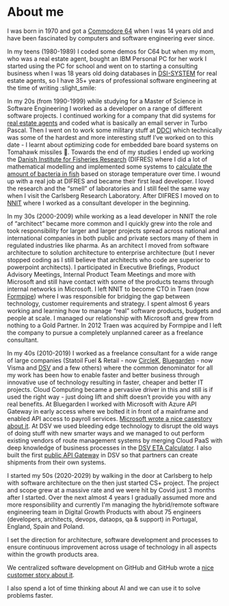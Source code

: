 # About me

I was born in 1970 and got a [Commodore 64](https://da.wikipedia.org/wiki/Commodore_64) when I was 14 years old and have been fascinated by computers and software engineering ever since.

In my teens (1980-1989) I coded some demos for C64 but when my mom, who was a real estate agent, bought an IBM Personal PC for her work I started using the PC for school and went on to starting a consulting business when I was 18 years old doing databases in [DSI-SYSTEM](https://computerklubben.dk/dansk-system-industri-dsi/) for real estate agents, so I have 35+ years of professional software engineering at the time of writing :slight_smile: 

In my 20s (from 1990-1999) while studying for a Master of Science in Software Engineering I worked as a developer on a range of different software projects. I continued working for a company that did systems for [real estate agents](https://www.cb.dk/) and coded what is basically an email server in Turbo Pascal. Then I went on to work some military stuff at [DDCI](https://www.ddci.com/) which technically was some of the hardest and more interesting stuff I’ve worked on to this date - I learnt about optimizing code for embedded bare board systems on Tomahawk missiles :rocket:. Towards the end of my studies I ended up working the [Danish Institute for Fisheries Research](https://www.aqua.dtu.dk/) (DIFRES) where I did a lot of mathematical modelling and implemented some systems to [calculate the amount of bacteria in fish](https://www.sciencedirect.com/science/article/abs/pii/S0168160501006705) based on storage temperature over time. I wound up with a real job at DIFRES and became their first lead developer. I loved the research and the “smell” of laboratories and I still feel the same way when I visit the Carlsberg Research Laboratory. After DIFRES I moved on to [NNIT](https://www.nnit.com/) where I worked as a consultant developer in the beginning.

In my 30s (2000-2009) while working as a lead developer in NNIT the role of “architect” became more common and I quickly grew into the role and took responsibility for larger and larger projects spread across national and international companies in both public and private sectors many of them in regulated industries like pharma. As an architect I moved from software architecture to solution architecture to enterprise architecture (but I never stopped coding as I still believe that architects who code are superior to powerpoint architects). I participated in Executive Briefings, Product Advisory Meetings, Internal Product Team Meetings and more with Microsoft and still have contact with some of the products teams through internal networks in Microsoft. I left NNIT to become CTO in Traen (now [Formpipe](https://www.formpipe.com/da/)) where I was responsible for bridging the gap between technology, customer requirements and strategy. I spent almost 6 years working and learning how to manage “real” software products, budgets and people at scale. I managed our relationship with Microsoft and grew from nothing to a Gold Partner. In 2012 Traen was acquired by Formpipe and I left the company to pursue a completely unplanned career as a freelance consultant.

In my 40s (2010-2019) I worked as a freelance consultant for a wide range of large companies (Statoil Fuel & Retail - now [CircleK](https://www.circlek.com/), [Bluegarden](https://www.bluegarden.dk/) - now Visma and [DSV](https://www.dsv.com/) and a few others) where the common denominator for all my work has been how to enable faster and better business through innovative use of technology resulting in faster, cheaper and better IT projects. Cloud Computing became a pervasive driver in this and still is if used the right way - just doing lift and shift doesn’t provide you with any real benefits. At Bluegarden I worked with Microsoft with Azure API Gateway in early access where we bolted it in front of a mainframe and enabled API access to payroll services. [Microsoft wrote a nice casestory about it](http://birkholm-buch.dk/wp-content/uploads/2019/03/bluegarden_case_study.pdf). At DSV we used bleeding edge technology to disrupt the old ways of doing stuff with new smarter ways and we managed to out perform existing vendors of route management systems by merging Cloud PaaS with deep knowledge of business processes in the [DSV ETA Calculator](https://www.dsv.com/da-dk/hvorfor-dsv/connectivity/dsv-eta). I also built the first [public API Gateway](https://developer.dsv.com/) in DSV so that partners can create shipments from their own systems. 

I started my 50s (2020-2029) by walking in the door at Carlsberg to help with software architecture on the then just started CS+ project. The project and scope grew at a massive rate and we were hit by Covid just 3 months after I started. Over the next almost 4 years I gradually assumed more and more responsibility and currently I'm managing the hybrid/remote software engineering team in Digital Growth Products with about 75 engineers (developers, architects, devops, dataops, qa & support) in Portugal, England, Spain and Poland.

I set the direction for architecture, software development and processes to ensure continuous improvement across usage of technology in all aspects within the growth products area.

We centralized software development on GitHub and GitHub wrote a [nice customer story about it](https://github.com/customer-stories/carlsberg-group).

I also spend a lot of time thinking about AI and we can use it to solve problems faster.

<!--
**peterbb148/peterbb148** is a ✨ _special_ ✨ repository because its `README.md` (this file) appears on your GitHub profile.

Here are some ideas to get you started:

- 🔭 I’m currently working on ...
- 🌱 I’m currently learning ...
- 👯 I’m looking to collaborate on ...
- 🤔 I’m looking for help with ...
- 💬 Ask me about ...
- 📫 How to reach me: ...
- 😄 Pronouns: ...
- ⚡ Fun fact: ...
-->
